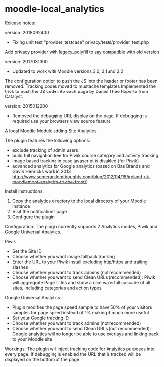 moodle-local_analytics
==================

Release notes:

version: 2018092400

- Fixing unit test "provider_testcase" privacy/tests/provider_test.php

Add privacy provider with legacy_polyfill to say compatible with old version 

version: 2017031300

- Updated to work with Moodle versions 3.0, 3.1 and 3.2

The configuration option to push the JS into the header or footer has been removed.
Tracking codes moved to mustache templates
Implemented the trick to push the JS code into each page by Daniel Thee Roperto from Catalyst.

version: 2015012200

- Removed the debugging URL display on the page, If debugging is required use your browsers view source feature.

A local Moodle Module adding Site Analytics

The plugin features the following options:
- exclude tracking of admin users
- build full navigation tree for Piwik course category and activity tracking
- image based tracking in case javascript is disabled (for Piwik)
- advanced analytics for Google analytics (based on Bas Brands and Gavin Henricks work in 2013 http://www.somerandomthoughts.com/blog/2012/04/18/ireland-uk-moodlemoot-analytics-to-the-front/)

Install instructions:
1. Copy the analytics directory to the local directory of your Moodle instance
2. Visit the notifications page
3. Configure the plugin

Configuration:
The plugin currently supports 2 Analytics modes, Piwik and Google Universal Analytics.

Piwik
- Set the Site ID
- Choose whether you want image fallback tracking
- Enter the URL to your Piwik install excluding http/https and trailing slashes
- Choose whether you want to track admins (not recommended)
- Choose whether you want to send Clean URLs (recommended):
	Piwik will aggregrate Page Titles and show a nice waterfall cascade of all sites, including categories and action types

Google Universal Analytics
- Plugin modifies the page speed sample to have 50% of your visitors samples for page speed instead of 1% making it much more useful
- Set your Google tracking ID
- Choose whether you want to track admins (not recommended)
- Choose whether you want to send Clean URLs (not recommended):
	Google analytics will no longer be able to use overlays and linking back to your Moodle site

Workings:
The plugin will inject tracking code for Analytics purposes into every page. 
If debugging is enabled the URL that is tracked will be displayed on the bottom of the page.
